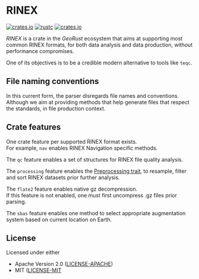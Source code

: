 # RINEX

[![crates.io](https://img.shields.io/crates/v/rinex.svg)](https://crates.io/crates/rinex)
[![rustc](https://img.shields.io/badge/rustc-1.61%2B-blue.svg)](https://img.shields.io/badge/rustc-1.61%2B-blue.svg)
[![crates.io](https://docs.rs/rinex/badge.svg)](https://docs.rs/rinex/badge.svg)

*RINEX* is a crate in the *GeoRust* ecosystem that aims at supporting
most common RINEX formats, for both data analysis and data production,
without performance compromises.

One of its objectives is to be a credible modern alternative to tools like `teqc`.

## File naming conventions

In this current form, the parser disregards file names and conventions. 
Although we aim at providing methods that help generate files that respect the standards,
in file production context.

## Crate features

One crate feature per supported RINEX format exists.   
For example, `nav` enables RINEX Navigation specific methods.

The `qc` feature enables a set of structures for RINEX file quality analysis.  

The  `processing` feature enables the 
[Preprocessing trait](https://docs.rs/rinex/latest/rinex/processing/trait.Preprocessing.html),
to resample, filter and sort RINEX datasets prior further analysis.

The `flate2` feature enables native gz decompression.  
If this feature is not enabled, one must first uncompress .gz files prior parsing.

The `sbas` feature enables one method to select appropriate augmentation system
based on current location on Earth.

## License

Licensed under either 

* Apache Version 2.0 ([LICENSE-APACHE](http://www.apache.org/licenses/LICENSE-2.0))
* MIT ([LICENSE-MIT](http://opensource.org/licenses/MIT)

